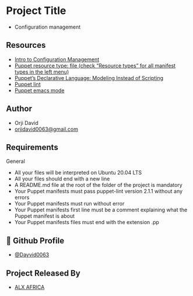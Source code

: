 
# Project Title
- Configuration management
## Resources

 - [Intro to Configuration Management](https://intranet.alxswe.com/rltoken/GL30hu-aRcKzPOvK8JO-Bg)
  - [Puppet resource type: file (check “Resource types” for all manifest types in the left menu)](https://intranet.alxswe.com/rltoken/WON0M4DNRabf88KAG_pDUA)
  - [Puppet’s Declarative Language: Modeling Instead of Scripting](https://intranet.alxswe.com/rltoken/0V2fBdafkfKPMxA1umea3Q)
  - [Puppet lint](https://intranet.alxswe.com/rltoken/CRUMeEMdcX-UtbWsUM9xLQ)
  - [Puppet emacs mode](https://intranet.alxswe.com/rltoken/MzHXCntAkPzOqMnI6_rpWQ)
## Author

- Orji David 
- orjidavid0063@gmail.com


## Requirements

General

- All your files will be interpreted on Ubuntu 20.04 LTS
- All your files should end with a new line
- A README.md file at the root of the folder of the project is mandatory
- Your Puppet manifests must pass puppet-lint version 2.1.1 without any errors
- Your Puppet manifests must run without error
- Your Puppet manifests first line must be a comment explaining what the Puppet manifest is about
- Your Puppet manifests files must end with the extension .pp

## 🔗 Github Profile
- [@Dayvid0063](https://github.com/Dayvid0063)


## Project Released By

- [ALX AFRICA](https://www.alxafrica.com/)
